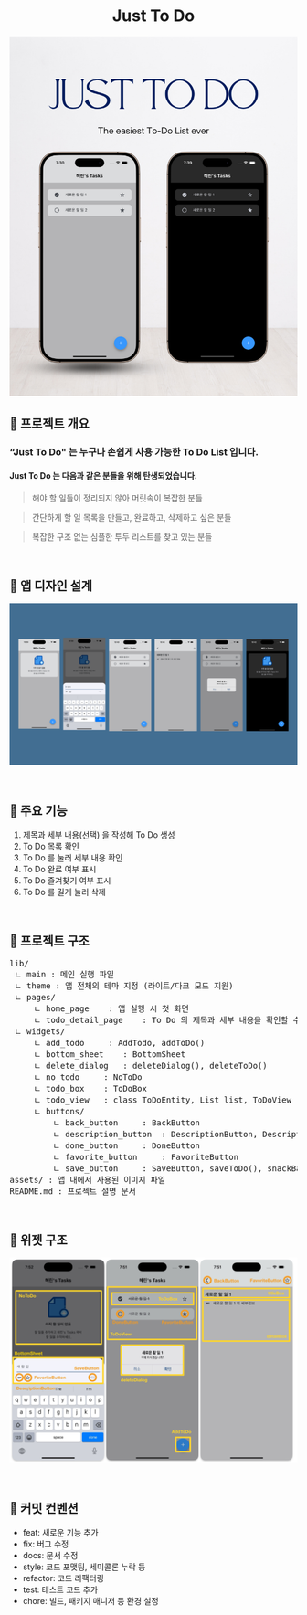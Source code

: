 <h1 align="center">
Just To Do
</h1>
<p align="center">
  <img alt="title" src="./assets/readme_title.webp"/>
</p>

## 🔖 프로젝트 개요
### “Just To Do" 는 누구나 손쉽게 사용 가능한 To Do List 입니다.

#### Just To Do 는 다음과 같은 분들을 위해 탄생되었습니다.

> 해야 할 일들이 정리되지 않아 머릿속이 복잡한 분들
> 

> 간단하게 할 일 목록을 만들고, 완료하고, 삭제하고 싶은 분들
> 

> 복잡한 구조 없는 심플한 투두 리스트를 찾고 있는 분들
> 

<br/>     

## 🎨 앱 디자인 설계
<p align="center">
  <img alt="design" src="./assets/readme_design.webp"/>
</p>

<br/>

## 📌 주요 기능
1. 제목과 세부 내용(선택) 을 작성해 To Do 생성
2. To Do 목록 확인
3. To Do 를 눌러 세부 내용 확인
4. To Do 완료 여부 표시
5. To Do 즐겨찾기 여부 표시
6. To Do 를 길게 눌러 삭제 

<br/>

## 📂 프로젝트 구조
<pre>
lib/
 ㄴ main : 메인 실행 파일
 ㄴ theme : 앱 전체의 테마 지정 (라이트/다크 모드 지원)
 ㄴ pages/
     ㄴ home_page    : 앱 실행 시 첫 화면
     ㄴ todo_detail_page    : To Do 의 제목과 세부 내용을 확인할 수 있는 화면 / titleBox, detailBox
 ㄴ widgets/
     ㄴ add_todo     : AddTodo, addToDo()
     ㄴ bottom_sheet    : BottomSheet
     ㄴ delete_dialog   : deleteDialog(), deleteToDo()
     ㄴ no_todo     : NoToDo
     ㄴ todo_box    : ToDoBox
     ㄴ todo_view   : class ToDoEntity, List<ToDoEntity> list, ToDoView
     ㄴ buttons/
         ㄴ back_button     : BackButton
         ㄴ description_button  : DescriptionButton, DescriptionField
         ㄴ done_button     : DoneButton
         ㄴ favorite_button     : FavoriteButton
         ㄴ save_button     : SaveButton, saveToDo(), snackBar()
assets/ : 앱 내에서 사용된 이미지 파일
README.md : 프로젝트 설명 문서
</pre>

<br/>

## 🧱 위젯 구조
<p align="center">
  <img alt="widgets" src="./assets/readme_widgets.webp"/>
</p>

<br/>

## 📝 커밋 컨벤션

- feat: 새로운 기능 추가
- fix: 버그 수정
- docs: 문서 수정
- style: 코드 포맷팅, 세미콜론 누락 등
- refactor: 코드 리팩터링
- test: 테스트 코드 추가
- chore: 빌드, 패키지 매니저 등 환경 설정
